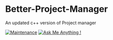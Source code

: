 # Better-Project-Manager
An updated c++ version of Project manager

[![Maintenance](https://img.shields.io/badge/Maintained%3F-yes-green.svg)](https://GitHub.com/RyanD524/Better-Project-Manager/commit-activity)
[![Ask Me Anything !](https://img.shields.io/badge/Ask%20me-anything-1abc9c.svg)](https://GitHub.com/RyanD524/RyanD524)
